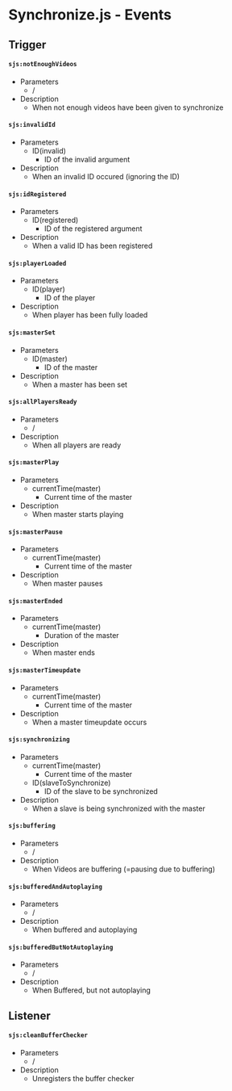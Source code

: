 Synchronize.js - Events
=======================

## Trigger

#### `sjs:notEnoughVideos`
- Parameters
	- /
- Description
	- When not enough videos have been given to synchronize

#### `sjs:invalidId`
- Parameters
	- ID(invalid)
		- ID of the invalid argument
- Description
	- When an invalid ID occured (ignoring the ID)

#### `sjs:idRegistered`
- Parameters
	- ID(registered)
		- ID of the registered argument
- Description
	- When a valid ID has been registered

#### `sjs:playerLoaded`
- Parameters
	- ID(player)
		- ID of the player
- Description
	- When player has been fully loaded

#### `sjs:masterSet`
- Parameters
	- ID(master)
		- ID of the master
- Description
	- When a master has been set

#### `sjs:allPlayersReady`
- Parameters
	- /
- Description
	- When all players are ready

#### `sjs:masterPlay`
- Parameters
	- currentTime(master)
		- Current time of the master
- Description
	- When master starts playing

#### `sjs:masterPause`
- Parameters
	- currentTime(master)
		- Current time of the master
- Description
	- When master pauses

#### `sjs:masterEnded`
- Parameters
	- currentTime(master)
		- Duration of the master
- Description
	- When master ends

#### `sjs:masterTimeupdate`
- Parameters
	- currentTime(master)
		- Current time of the master
- Description
	- When a master timeupdate occurs

#### `sjs:synchronizing`
- Parameters
	- currentTime(master)
		- Current time of the master
	- ID(slaveToSynchronize)
		- ID of the slave to be synchronized
- Description
	- When a slave is being synchronized with the master

#### `sjs:buffering`
- Parameters
	- /
- Description
	- When Videos are buffering (=pausing due to buffering)

#### `sjs:bufferedAndAutoplaying`
- Parameters
	- /
- Description
	- When buffered and autoplaying

#### `sjs:bufferedButNotAutoplaying`
- Parameters
	- /
- Description
	- When Buffered, but not autoplaying

## Listener

#### `sjs:cleanBufferChecker`
- Parameters
	- /
- Description
	- Unregisters the buffer checker
